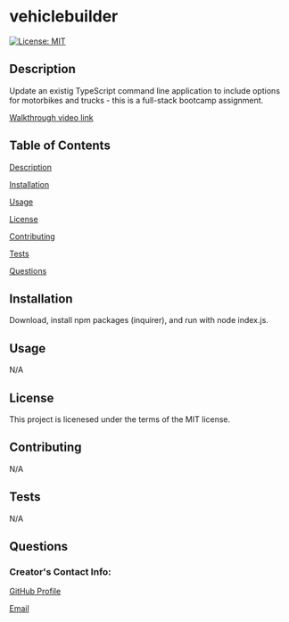 
# vehiclebuilder
[![License: MIT](https://img.shields.io/badge/License-MIT-yellow.svg)](https://opensource.org/licenses/MIT)

## Description
Update an existig TypeScript command line application to include options for motorbikes and trucks - this is a full-stack bootcamp assignment.

[Walkthrough video link](https://drive.google.com/file/d/1dCTDL8lwN4ZV-pY470O-9F8iGZ-J24Hw/view?usp=sharing)

## Table of Contents 
[Description](#Description)

[Installation](#Installation)

[Usage](#Usage)

[License](#License)

[Contributing](#Contributing)

[Tests](#Tests)

[Questions](#Questions)


## Installation
Download, install npm packages (inquirer), and run with node index.js.

## Usage
N/A

## License
This project is licenesed under the terms of the MIT license.

## Contributing 
N/A

## Tests
N/A

## Questions

### Creator's Contact Info:

[GitHub Profile](https://github.com/leojo3)

[Email](mailto:Nope)

